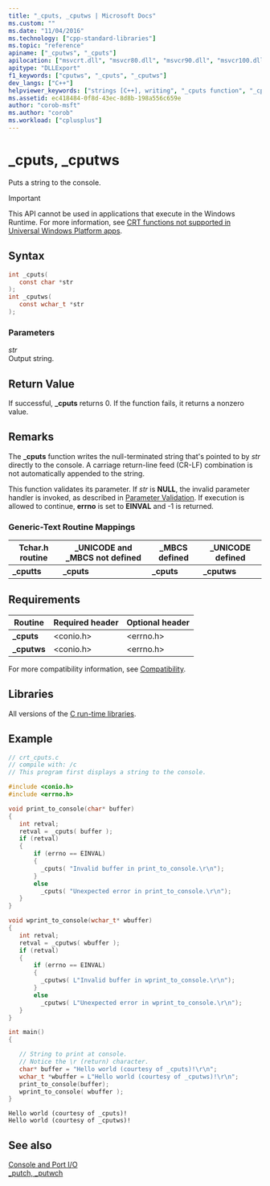 ```yaml
---
title: "_cputs, _cputws | Microsoft Docs"
ms.custom: ""
ms.date: "11/04/2016"
ms.technology: ["cpp-standard-libraries"]
ms.topic: "reference"
apiname: ["_cputws", "_cputs"]
apilocation: ["msvcrt.dll", "msvcr80.dll", "msvcr90.dll", "msvcr100.dll", "msvcr100_clr0400.dll", "msvcr110.dll", "msvcr110_clr0400.dll", "msvcr120.dll", "msvcr120_clr0400.dll", "ucrtbase.dll", "api-ms-win-crt-conio-l1-1-0.dll"]
apitype: "DLLExport"
f1_keywords: ["cputws", "_cputs", "_cputws"]
dev_langs: ["C++"]
helpviewer_keywords: ["strings [C++], writing", "_cputs function", "_cputws function", "putting strings to the console", "cputs function", "console, sending strings to", "cputws function"]
ms.assetid: ec418484-0f8d-43ec-8d8b-198a556c659e
author: "corob-msft"
ms.author: "corob"
ms.workload: ["cplusplus"]
---
```

# _cputs, _cputws

Puts a string to the console.

> [!IMPORTANT]
> This API cannot be used in applications that execute in the Windows Runtime. For more information, see [CRT functions not supported in Universal Windows Platform apps](../../cppcx/crt-functions-not-supported-in-universal-windows-platform-apps.md).

## Syntax

```C
int _cputs(
   const char *str
);
int _cputws(
   const wchar_t *str
);
```

### Parameters

*str*<br/>
Output string.

## Return Value

If successful, **_cputs** returns 0. If the function fails, it returns a nonzero value.

## Remarks

The **_cputs** function writes the null-terminated string that's pointed to by *str* directly to the console. A carriage return-line feed (CR-LF) combination is not automatically appended to the string.

This function validates its parameter. If *str* is **NULL**, the invalid parameter handler is invoked, as described in [Parameter Validation](../../c-runtime-library/parameter-validation.md). If execution is allowed to continue, **errno** is set to **EINVAL** and -1 is returned.

### Generic-Text Routine Mappings

|Tchar.h routine|_UNICODE and _MBCS not defined|_MBCS defined|_UNICODE defined|
|---------------------|--------------------------------------|--------------------|-----------------------|
|**_cputts**|**_cputs**|**_cputs**|**_cputws**|

## Requirements

|Routine|Required header|Optional header|
|-------------|---------------------|---------------------|
|**_cputs**|\<conio.h>|\<errno.h>|
|**_cputws**|\<conio.h>|\<errno.h>|

For more compatibility information, see [Compatibility](../../c-runtime-library/compatibility.md).

## Libraries

All versions of the [C run-time libraries](../../c-runtime-library/crt-library-features.md).

## Example

```C
// crt_cputs.c
// compile with: /c
// This program first displays a string to the console.

#include <conio.h>
#include <errno.h>

void print_to_console(char* buffer)
{
   int retval;
   retval = _cputs( buffer );
   if (retval)
   {
       if (errno == EINVAL)
       {
         _cputs( "Invalid buffer in print_to_console.\r\n");
       }
       else
         _cputs( "Unexpected error in print_to_console.\r\n");
   }
}

void wprint_to_console(wchar_t* wbuffer)
{
   int retval;
   retval = _cputws( wbuffer );
   if (retval)
   {
       if (errno == EINVAL)
       {
         _cputws( L"Invalid buffer in wprint_to_console.\r\n");
       }
       else
         _cputws( L"Unexpected error in wprint_to_console.\r\n");
   }
}

int main()
{

   // String to print at console.
   // Notice the \r (return) character.
   char* buffer = "Hello world (courtesy of _cputs)!\r\n";
   wchar_t *wbuffer = L"Hello world (courtesy of _cputws)!\r\n";
   print_to_console(buffer);
   wprint_to_console( wbuffer );
}
```

```Output
Hello world (courtesy of _cputs)!
Hello world (courtesy of _cputws)!
```

## See also

[Console and Port I/O](../../c-runtime-library/console-and-port-i-o.md)<br/>
[_putch, _putwch](putch-putwch.md)<br/>
